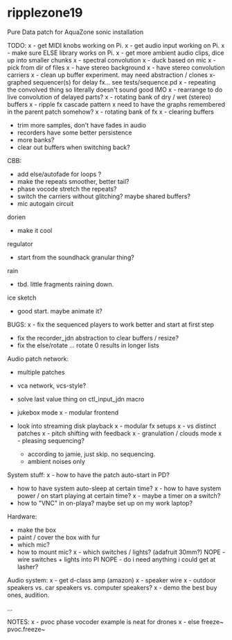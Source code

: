 # ripplezone19
Pure Data patch for AquaZone sonic installation

TODO:
x - get MIDI knobs working on Pi.
x - get audio input working on Pi.
x - make sure ELSE library works on Pi.
x - get more ambient audio clips, dice up into smaller chunks
x - spectral convolution
x - duck based on mic
x - pick from dir of files
x - have stereo background
x - have stereo convolution carriers
x - clean up buffer experiment. may need abstraction / clones
x- graphed sequencer(s) for delay fx...
	see tests/sequence.pd
x - repeating the convolved thing so literally doesn't sound good IMO
x	- rearrange to do live convolution of delayed parts?
x - rotating bank of dry / wet (stereo) buffers
x - ripple fx cascade pattern
x need to have the graphs remembered in the parent patch somehow?
x - rotating bank of fx
x - clearing buffers
- trim more samples, don't have fades in audio
- recorders have some better persistence
- more banks?
- clear out buffers when switching back?

CBB:
- add else/autofade for loops ?
- make the repeats smoother, better tail?
- phase vocode stretch the repeats?
- switch the carriers without glitching? maybe shared buffers?
- mic autogain circuit

dorien
- make it cool

regulator
- start from the soundhack granular thing?

rain
- tbd. little fragments raining down.

ice sketch
- good start. maybe animate it?


BUGS:
x - fix the sequenced players to work better and start at first step
- fix the recorder_jdn abstraction to clear buffers / resize?
- fix the else/rotate ... rotate 0 results in longer lists

Audio patch network:

- multiple patches

- vca network, vcs-style?
- solve last value thing on ctl_input_jdn macro
- jukebox mode
x - modular frontend
- look into streaming disk playback
x - modular fx setups
x - vs distinct patches
x - pitch shifting with feedback
x - granulation / clouds mode
x - pleasing sequencing?
	- according to jamie, just skip. no sequencing.
	- ambient noises only

System stuff:
x - how to have the patch auto-start in PD?
- how to have system auto-sleep at certain time?
x - how to have system power / on start playing at certain time?
x - maybe a timer on a switch?
- how to "VNC" in on-playa? maybe set up on my work laptop?

Hardware:
- make the box
- paint / cover the box with fur
- which mic?
- how to mount mic?
x - which switches / lights? (adafruit 30mm?)
NOPE - wire switches + lights into PI
NOPE - do i need anything i could get at lasher?

Audio system:
x - get d-class amp (amazon)
x - speaker wire
x - outdoor speakers vs. car speakers vs. computer speakers?
x - demo the best buy ones, audition.

...

NOTES:
x - pvoc phase vocoder example is neat for drones
x - else
	freeze~
	pvoc.freeze~
